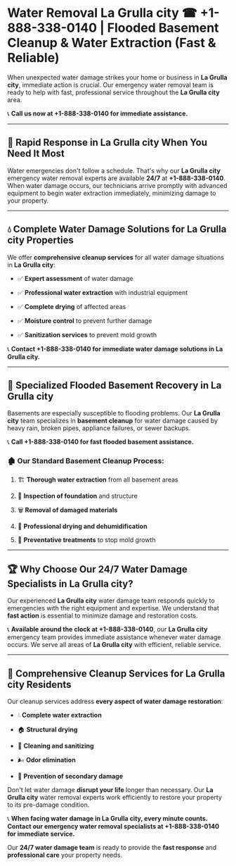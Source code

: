 # Water Removal La Grulla city ☎ +1-888-338-0140 | Flooded Basement Cleanup & Water Extraction (Fast & Reliable)

When unexpected water damage strikes your home or business in **La Grulla city**, immediate action is crucial. Our emergency water removal team is ready to help with fast, professional service throughout the **La Grulla city** area. 

📞 **Call us now at +1-888-338-0140 for immediate assistance.**
---
## 🚀 Rapid Response in La Grulla city When You Need It Most
Water emergencies don't follow a schedule. That's why our **La Grulla city** emergency water removal experts are available **24/7** at **+1-888-338-0140**. When water damage occurs, our technicians arrive promptly with advanced equipment to begin water extraction immediately, minimizing damage to your property.
---
## 💧 Complete Water Damage Solutions for La Grulla city Properties
We offer **comprehensive cleanup services** for all water damage situations in **La Grulla city**:
- ✅ **Expert assessment** of water damage  
- ✅ **Professional water extraction** with industrial equipment  
- ✅ **Complete drying** of affected areas  
- ✅ **Moisture control** to prevent further damage  
- ✅ **Sanitization services** to prevent mold growth  
📞 **Contact +1-888-338-0140 for immediate water damage solutions in La Grulla city.**
---
## 🌊 Specialized Flooded Basement Recovery in La Grulla city
Basements are especially susceptible to flooding problems. Our **La Grulla city** team specializes in **basement cleanup** for water damage caused by heavy rain, broken pipes, appliance failures, or sewer backups. 
📞 **Call +1-888-338-0140 for fast flooded basement assistance.**
### 🏚️ Our Standard Basement Cleanup Process:
1. 🏗️ **Thorough water extraction** from all basement areas  
2. 🔎 **Inspection of foundation** and structure  
3. 🗑️ **Removal of damaged materials**  
4. 💨 **Professional drying and dehumidification**  
5. 🚫 **Preventative treatments** to stop mold growth  
---
## 🏆 Why Choose Our 24/7 Water Damage Specialists in La Grulla city?
Our experienced **La Grulla city** water damage team responds quickly to emergencies with the right equipment and expertise. We understand that **fast action** is essential to minimize damage and restoration costs.
📞 **Available around the clock at +1-888-338-0140**, our **La Grulla city** emergency team provides immediate assistance whenever water damage occurs. We serve all areas of **La Grulla city** with efficient, reliable service.
---
## 🧹 Comprehensive Cleanup Services for La Grulla city Residents
Our cleanup services address **every aspect of water damage restoration**:
- 💧 **Complete water extraction**  
- 🏠 **Structural drying**  
- 🧼 **Cleaning and sanitizing**  
- 🌬️ **Odor elimination**  
- 🚫 **Prevention of secondary damage**  
Don't let water damage **disrupt your life** longer than necessary. Our **La Grulla city** water removal experts work efficiently to restore your property to its pre-damage condition.
📞 **When facing water damage in La Grulla city, every minute counts. Contact our emergency water removal specialists at +1-888-338-0140 for immediate service.**
Our **24/7 water damage team** is ready to provide the **fast response** and **professional care** your property needs.
